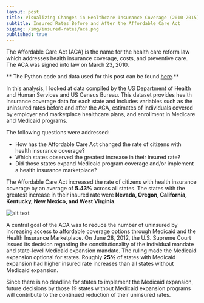 ```yaml
---
layout: post
title: Visualizing Changes in Healthcare Insurance Coverage (2010-2015)
subtitle: Insured Rates Before and After the Affordable Care Act
bigimg: /img/insured-rates/aca.png
published: true
---
```


The Affordable Care Act (ACA) is the name for the health care reform law which addresses health insurance coverage, costs, and preventive care. The ACA was signed into law on March 23, 2010.

** The Python code and data used for this post can be found <a href="https://nbviewer.jupyter.org/github/martyncisneros/visualizing_changes_insured_rates/blob/master/Healthcare%20Insurance%20Coverage.ipynb" target="_blank">here</a>.**

In this analysis, I looked at data compiled by the US Department of Health and Human Services and US Census Bureau. This dataset provides health insurance coverage data for each state and includes variables such as the uninsured rates before and after the ACA, estimates of individuals covered by employer and marketplace healthcare plans, and enrollment in Medicare and Medicaid programs.

The following questions were addressed:

-  How has the Affordable Care Act changed the rate of citizens with health insurance coverage?
-  Which states observed the greatest increase in their insured rate?
-  Did those states expand Medicaid program coverage and/or implement a health insurance marketplace?

The Affordable Care Act increased the rate of citizens with health insurance coverage by an average of <strong>5.43%</strong> across all states. The states with the greatest increase in their insured rate were <strong>Nevada, Oregon, California, Kentucky, New Mexico, and West Virginia</strong>.

![alt text][logo]

[logo]: https://github.com/martyncisneros/martyncisneros.github.io/blob/master/img/insured-rates/insured-rates.png "Insured Rates Deltas by State"


A central goal of the ACA was to reduce the number of uninsured by increasing access to affordable coverage options through Medicaid and the Health Insurance Marketplace. On June 28, 2012, the U.S. Supreme Court issued its decision regarding the constitutionality of the individual mandate and state-level Medicaid expansion mandate. The ruling made the Medicaid expansion optional for states. Roughly <strong>25%</strong> of states with Medicaid expansion had higher insured rate increases than all states without Medicaid expansion.

Since there is no deadline for states to implement the Medicaid expansion, future decisions by those 19 states without Medicaid expansion programs will contribute to the continued reduction of their uninsured rates.
